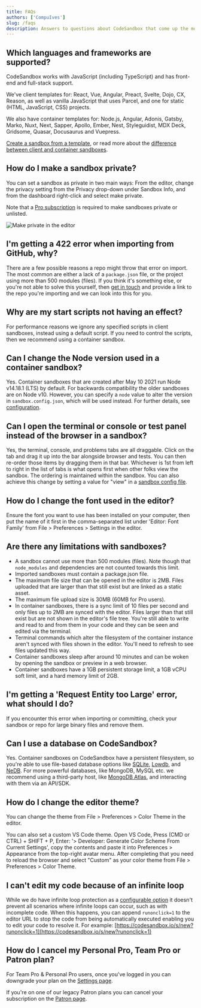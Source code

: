 ```yaml
---
title: FAQs
authors: ['CompuIves']
slug: /faqs
description: Answers to questions about CodeSandbox that come up the most.
---
```


## Which languages and frameworks are supported?

CodeSandbox works with JavaScript (including TypeScript) and has front-end and
full-stack support.

We've client templates for: React, Vue, Angular, Preact, Svelte, Dojo, CX,
Reason, as well as vanilla JavaScript that uses Parcel, and one for static
(HTML, JavaScript, CSS) projects.

We also have container templates for: Node.js, Angular, Adonis, Gatsby, Marko,
Nuxt, Next, Sapper, Apollo, Ember, Nest, Styleguidist, MDX Deck, Gridsome,
Quasar, Docusaurus and Vuepress.

[Create a sandbox from a template](https://codesandbox.io/s/), or read more
about the
[difference between client and container sandboxes](/docs/environment).

## How do I make a sandbox private?

You can set a sandbox as private in two main ways: From the editor, change the
privacy setting from the Privacy drop-down under Sandbox Info, and from the
dashboard right-click and select make private.

Note that a [Pro subscription](https://codesandbox.io/pricing) is required to
make sandboxes private or unlisted.

![Make private in the editor](./images/sandbox-private.png)

## I'm getting a 422 error when importing from GitHub, why?

There are a few possible reasons a repo might throw that error on import. The
most common are either a lack of a `package.json` file, or the project using
more than 500 modules (files). If you think it's something else, or you're not
able to solve this yourself, then [get in touch](mailto:support@codesandbox.io)
and provide a link to the repo you're importing and we can look into this for
you.

## Why are my start scripts not having an effect?

For performance reasons we ignore any specified scripts in client sandboxes,
instead using a default script. If you need to control the scripts, then we
recommend using a container sandbox.

## Can I change the Node version used in a container sandbox?

Yes. Container sandboxes that are created after May 10 2021 run Node v14.18.1 (LTS) by default.
For backwards compatibility the older sandboxes are on Node v10. However, you can
specify a `node` value to alter the version in `sandbox.config.json`, which will
be used instead. For further details, see [configuration](/docs/configuration).

## Can I open the terminal or console or test panel instead of the browser in a sandbox?

Yes, the terminal, console, and problems tabs are all draggable. Click on the
tab and drag it up into the bar alongside browser and tests. You can then
re-order those items by dragging them in that bar. Whichever is 1st from left to
right in the list of tabs is what opens first when other folks view the sandbox.
The ordering is maintained within the sandbox. You can also achieve this change
by setting a value for "view" in a
[sandbox config file](/docs/configuration#sandbox-configuration).

## How do I change the font used in the editor?

Ensure the font you want to use has been installed on your computer, then put
the name of it first in the comma-separated list under 'Editor: Font Family'
from File > Preferences > Settings in the editor.

## Are there any limitations with sandboxes?

- A sandbox cannot use more than 500 modules (files). Note though that
  `node_modules` and dependencies are not counted towards this limit.
- Imported sandboxes must contain a package.json file.
- The maximum file size that can be opened in the editor is 2MB. Files uploaded
  that are larger than that still exist but are linked as a static asset.
- The maximum file upload size is 30MB (60MB for Pro users).
- In container sandboxes, there is a sync limit of 10 files per second and only
  files up to 2MB are synced with the editor. Files larger than that still exist
  but are not shown in the editor's file tree. You're still able to write and
  read to and from them in your code and they can be seen and edited via the
  terminal.
- Terminal commands which alter the filesystem of the container instance aren't
  synced with files shown in the editor. You'll need to refresh to see files
  updated this way.
- Container sandboxes sleep after around 10 minutes and can be woken by opening
  the sandbox or preview in a web browser.
- Container sandboxes have a 1GB persistent storage limit, a 1GB vCPU soft
  limit, and a hard memory limit of 2GB.

## I'm getting a 'Request Entity too Large' error, what should I do?

If you encounter this error when importing or committing, check your sandbox or
repo for large binary files and remove them.

## Can I use a database on CodeSandbox?

Yes. Container sandboxes on CodeSandbox have a persistent filesystem, so you're
able to use file-based database options like
[SQLite](https://codesandbox.io/s/sqlite3-sequelize-example-starter-lst3n),
[Lowdb](https://codesandbox.io/s/lowdb-json-file-database-example-starter-pldy5),
and [NeDB](https://codesandbox.io/s/nedb-example-starter-kyv7s). For more
powerful databases, like MongoDB, MySQL etc. we recommend using a third-party
host, like
[MongoDB Atlas](https://codesandbox.io/s/mongodb-database-example-starter-v3ker),
and interacting with them via an API/SDK.

## How do I change the editor theme?

You can change the theme from File > Preferences > Color Theme in the editor.

You can also set a custom VS Code theme. Open VS Code, Press (CMD or CTRL) +
SHIFT + P, Enter: '> Developer: Generate Color Scheme From Current Settings',
copy the contents and paste it into Preferences > Appearance from the top-right
avatar menu. After completing that you need to reload the browser and select
"Custom" as your color theme from File > Preferences > Color Theme.

## I can't edit my code because of an infinite loop

While we do have infinite loop protection as a
[configurable option](https://codesandbox.io/docs/configuration) it doesn't
prevent all scenarios where infinite loops can occur, such as with incomplete
code. When this happens, you can append `runonclick=1` to the editor URL to stop
the code from being automatically executed enabling you to edit your code to
resolve it. For example:
[https://codesandbox.io/s/new?runonclick=1](https://codesandbox.io/s/new?runonclick=1)

## How do I cancel my Personal Pro, Team Pro or Patron plan?

For Team Pro & Personal Pro users, once you've logged in you can downgrade your plan on the
[Settings page](https://codesandbox.io/dashboard/settings). 

If you're on one of our legacy Patron plans you can cancel
your subscription on the [Patron page](https://codesandbox.io/patron). 
